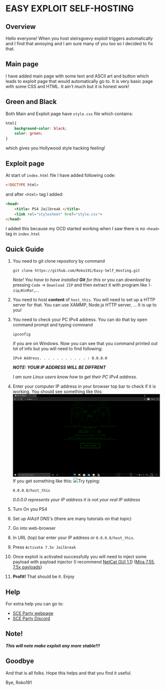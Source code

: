 # EASY EXPLOIT SELF-HOSTING

## Overview

Hello everyone! When you host sleirsgoevy exploit triggers automatically and I find that annoying and I am sure many of you too so I decided to fix that.

## Main page

I have added main page with some text and ASCII art and button which leads to exploit page that would automatically  go to. It is very basic page with some CSS and HTML. It ain't much but it is honest work!

## Green and Black

Both Main and Exploit page have `style.css` file which contains:

```css
html{
    background-color: black;
    color: green;
}
```

which gives you Hollywood style hacking feeling!

## Exploit page

At start of `index.html` file I have added following code:

```html
<!DOCTYPE html>
```

and after `<html>` tag I added: 

```html
<head>
    <title> PS4 Jailbreak </title>
    <link rel="stylesheet" href="style.css">
</head>
```

I added this because my OCD started working when I saw there is no `<head>` tag in `index.html`

## Quick Guide

1. You need to git clone repository by command 

   ```
   git clone https://github.com/Roko191/Easy-Self_Hosting.git
   ```

   *Note! You have to have installed **Git** for this*
   or you can *download* by pressing `Code` -> `Download ZIP` and then extract it with program like `7-zip`,`WinRar`,...

2. You need to host **content** of  `host_this`. You will need to set up a HTTP server for that. You can use XAMMP, Node.js HTTP server, ... It is up to you!

3. You need to check your PC IPv4 address. You can do that by open command prompt and typing command

   ```
   ipconfig
   ```

   if you are on Windows. Now you can see that you command printed out lot of info but you will need to find following:

   ```
   IPv4 Address. . . . . . . . . . . : 0.0.0.0
   ```

   ***NOTE: YOUR IP ADDRESS WILL BE DIFFRENT***

   *I am sure Linux users know how to get their PC IPv4 address.*

4. Enter your computer IP address in your browser top bar to check if it is working.
   You should see something like this:
   ![](https://raw.githubusercontent.com/Roko191/Easy-Self_Hosting/main/Preiview_Images/ps4-easy-host.png)
   If you get something like this:
   ![](C:\Users\Korisnik\Desktop\ps4-easy-host-2.png)Try typing:

   ```
   0.0.0.0/host_this
   ```

   *0.0.0.0 represents your IP address it is not your real IP address*

5. Turn On you PS4

6. Set up AlAzif DNS's (there are many tutorials on that topic)

7. Go into web-browser

8. In URL (top) bar enter your IP address or `0.0.0.0/host_this`.

9. Press `Activate 7.5x Jailbreak`

10. Once exploit is activated successfully you will need to inject some payload with payload injector (I recommend [NetCat GUI 1.1](https://mega.nz/file/VwpAGCLZ#gelfD08btceqVdxGEGYncW4ByBlN3pdDw2EUZkdeeeI)) ([Mira 7.55](), [7.5x payloads]([https://bit.ly/3bVuFe4]))

11. **Profit!** That should be it. Enjoy

## Help

For extra help you can go to:

- [SCE Party webpage](https://sce.party)
- [SCE Party Discord](https://discord.gg/2ApmZKs)

## Note!

***This will note make exploit any more stable!!!***

## Goodbye

And that is all folks. Hope this helps and that you find it useful.

Bye,
Roko191
